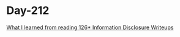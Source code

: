 # Day-212 

[What I learned from reading 126* Information Disclosure Writeups](https://medium.com/@nynan/what-i-learnt-from-reading-126-information-disclosure-writeups-d896c5d5a2a4)
